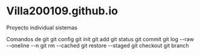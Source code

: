 # Villa200109.github.io
Proyecto individual sistemas

Comandos de git
git config
git init
git add
git status
git commit
git log --raw --oneline --n
git rm --cached
git restore --staged
git checkout
git branch
